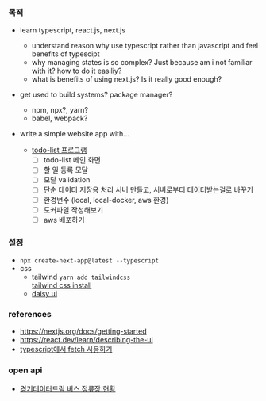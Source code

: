 ### 목적

- learn typescript, react.js, next.js

  - understand reason why use typescript rather than javascript and feel benefits of typescipt
  - why managing states is so complex? Just because am i not familiar with it? how to do it easiliy?
  - what is benefits of using next.js? Is it really good enough?

- get used to build systems? package manager?

  - npm, npx?, yarn?
  - babel, webpack?

- write a simple website app with...
  - [todo-list 프로그램](https://docs.google.com/presentation/d/163ZmA14C4OGB85QnlXMOo9vO9KFN3YzXYbTYPW7wngs/edit#slide=id.p4)
    - [ ] todo-list 메인 화면
    - [ ] 할 일 등록 모달
    - [ ] 모달 validation
    - [ ] 단순 데이터 저장용 처리 서버 만들고, 서버로부터 데이터받는걸로 바꾸기
    - [ ] 환경변수 (local, local-docker, aws 환경)
    - [ ] 도커파일 작성해보기
    - [ ] aws 배포하기

### 설정

- `npx create-next-app@latest --typescript`
- css
  - tailwind
    `yarn add tailwindcss`  
    [tailwind css install](https://tailwindcss.com/docs/installation)
  - [daisy ui](https://daisyui.com/docs/install/)

### references

- https://nextjs.org/docs/getting-started
- https://react.dev/learn/describing-the-ui
- [typescript에서 fetch 사용하기](https://www.newline.co/@bespoyasov/how-to-use-fetch-with-typescript--a81ac257)

### open api

- [경기데이터드림 버스 정류장 현황](https://data.gg.go.kr/portal/data/service/selectServicePage.do?page=3&rows=10&sortColumn=VIEW_CNT&sortDirection=DESC&infId=GDKWAGWYRKJYIRVX110226832213&infSeq=1&order=3&srvCd=A)

